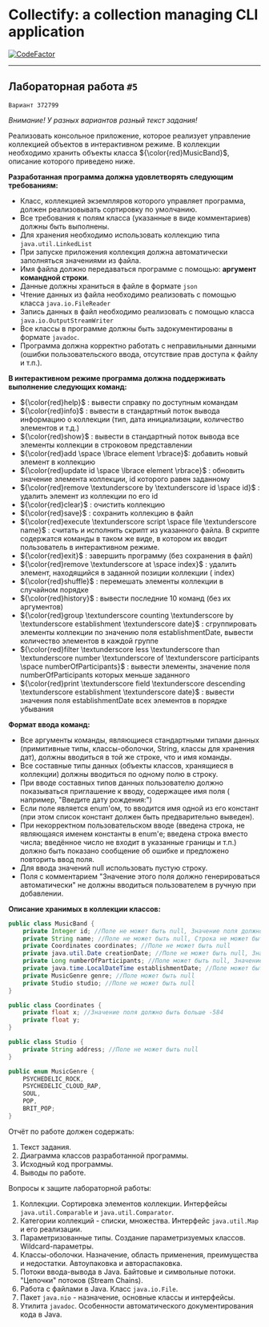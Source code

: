 # Collectify: a collection managing CLI application

[![CodeFactor](https://www.codefactor.io/repository/github/xviistarplatinum/java_v_var_372799/badge)](https://www.codefactor.io/repository/github/xviistarplatinum/java_v_var_372799)
___

## Лабораторная работа `#5`

`Вариант 372799`

_Внимание! У разных вариантов разный текст задания!_

Реализовать консольное приложение, которое реализует управление коллекцией объектов в интерактивном режиме. В коллекции
необходимо хранить объекты класса ${\color{red}MusicBand}$, описание которого приведено ниже.

**Разработанная программа должна удовлетворять следующим требованиям:**

- Класс, коллекцией экземпляров которого управляет программа, должен реализовывать сортировку по умолчанию.
- Все требования к полям класса (указанные в виде комментариев) должны быть выполнены.
- Для хранения необходимо использовать коллекцию типа `java.util.LinkedList`
- При запуске приложения коллекция должна автоматически заполняться значениями из файла.
- Имя файла должно передаваться программе с помощью: **аргумент командной строки**.
- Данные должны храниться в файле в формате `json`
- Чтение данных из файла необходимо реализовать с помощью класса `java.io.FileReader`
- Запись данных в файл необходимо реализовать с помощью класса `java.io.OutputStreamWriter`
- Все классы в программе должны быть задокументированы в формате `javadoc`.
- Программа должна корректно работать с неправильными данными (ошибки пользовательского ввода, отсутствие прав доступа к
  файлу и т.п.).

**В интерактивном режиме программа должна поддерживать выполнение следующих команд:**

- ${\color{red}help}$ : вывести справку по доступным командам
- ${\color{red}info}$ : вывести в стандартный поток вывода информацию о коллекции (тип, дата инициализации, количество
  элементов и т.д.)
- ${\color{red}show}$ : вывести в стандартный поток вывода все элементы коллекции в строковом представлении
- ${\color{red}add \space \lbrace element \rbrace}$: добавить новый элемент в коллекцию
- ${\color{red}update id \space \lbrace element \rbrace}$ : обновить значение элемента коллекции, id которого равен
  заданному
- ${\color{red}remove \textunderscore by \textunderscore id \space id}$ : удалить элемент из коллекции по его id
- ${\color{red}clear}$ : очистить коллекцию
- ${\color{red}save}$ : сохранить коллекцию в файл
- ${\color{red}execute \textunderscore script \space file \textunderscore name}$ : считать и исполнить скрипт из
  указанного файла. В скрипте содержатся команды в таком же виде, в котором их вводит пользователь в интерактивном
  режиме.
- ${\color{red}exit}$ : завершить программу (без сохранения в файл)
- ${\color{red}remove \textunderscore at \space index}$ : удалить элемент, находящийся в заданной позиции коллекции (
  index)
- ${\color{red}shuffle}$ : перемешать элементы коллекции в случайном порядке
- ${\color{red}history}$ : вывести последние 10 команд (без их аргументов)
- ${\color{red}group \textunderscore counting \textunderscore by \textunderscore establishment \textunderscore date}$ :
  сгруппировать элементы коллекции по значению
  поля
  establishmentDate, вывести
  количество элементов в каждой группе
- ${\color{red}filter \textunderscore less \textunderscore than \textunderscore number \textunderscore of
  \textunderscore participants \space numberOfParticipants}$ : вывести элементы, значение поля numberOfParticipants
  которых меньше заданного
- ${\color{red}print \textunderscore field \textunderscore descending \textunderscore establishment \textunderscore
  date}$ : вывести значения поля establishmentDate всех элементов в порядке убывания

**Формат ввода команд:**

- Все аргументы команды, являющиеся стандартными типами данных (примитивные типы, классы-оболочки, String, классы для
  хранения дат), должны вводиться в той же строке, что и имя команды.
- Все составные типы данных (объекты классов, хранящиеся в коллекции) должны вводиться по одному полю в строку.
- При вводе составных типов данных пользователю должно показываться приглашение к вводу, содержащее имя поля (
  например, "Введите дату рождения:")
- Если поле является enum'ом, то вводится имя одной из его констант (при этом список констант должен быть предварительно
  выведен).
- При некорректном пользовательском вводе (введена строка, не являющаяся именем константы в enum'е; введена строка
  вместо числа; введённое число не входит в указанные границы и т.п.) должно быть показано сообщение об ошибке и
  предложено повторить ввод поля.
- Для ввода значений null использовать пустую строку.
- Поля с комментарием "Значение этого поля должно генерироваться автоматически" не должны вводиться пользователем
  в ручную при добавлении.

**Описание хранимых в коллекции классов:**

```java
public class MusicBand {
    private Integer id; //Поле не может быть null, Значение поля должно быть больше 0, Значение этого поля должно быть уникальным, Значение этого поля должно генерироваться автоматически
    private String name; //Поле не может быть null, Строка не может быть пустой
    private Coordinates coordinates; //Поле не может быть null
    private java.util.Date creationDate; //Поле не может быть null, Значение этого поля должно генерироваться автоматически
    private Long numberOfParticipants; //Поле может быть null, Значение поля должно быть больше 0
    private java.time.LocalDateTime establishmentDate; //Поле может быть null
    private MusicGenre genre; //Поле может быть null
    private Studio studio; //Поле не может быть null
}

public class Coordinates {
    private float x; //Значение поля должно быть больше -584
    private float y;
}

public class Studio {
    private String address; //Поле не может быть null
}

public enum MusicGenre {
    PSYCHEDELIC_ROCK,
    PSYCHEDELIC_CLOUD_RAP,
    SOUL,
    POP,
    BRIT_POP;
}
```

Отчёт по работе должен содержать:

1. Текст задания.
2. Диаграмма классов разработанной программы.
3. Исходный код программы.
4. Выводы по работе.

Вопросы к защите лабораторной работы:

1. Коллекции. Сортировка элементов коллекции. Интерфейсы `java.util.Comparable` и `java.util.Comparator`.
2. Категории коллекций - списки, множества. Интерфейс `java.util.Map` и его реализации.
3. Параметризованные типы. Создание параметризуемых классов. Wildcard-параметры.
4. Классы-оболочки. Назначение, область применения, преимущества и недостатки. Автоупаковка и автораспаковка.
5. Потоки ввода-вывода в Java. Байтовые и символьные потоки. "Цепочки" потоков (Stream Chains).
6. Работа с файлами в Java. Класс `java.io.File`.
7. Пакет `java.nio` - назначение, основные классы и интерфейсы.
8. Утилита `javadoc`. Особенности автоматического документирования кода в Java.